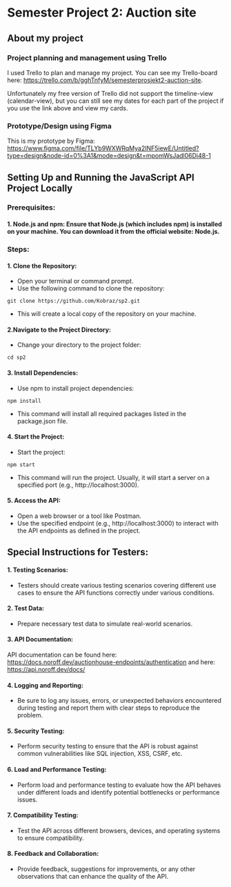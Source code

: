 # Semester Project 2: Auction site

## About my project

### Project planning and management using Trello

I used Trello to plan and manage my project. You can see my Trello-board here: https://trello.com/b/gghTnfyM/semesterprosjekt2-auction-site.

Unfortunately my free version of Trello did not support the timeline-view (calendar-view), but you can still see my dates for each part of the project if you use the link above and view my cards.

### Prototype/Design using Figma

This is my prototype by Figma: https://www.figma.com/file/TLYb9WXWRqMya2lNF5iewE/Untitled?type=design&node-id=0%3A1&mode=design&t=mpomWsJadl06Di48-1




## Setting Up and Running the JavaScript API Project Locally

### Prerequisites:
#### 1. Node.js and npm: Ensure that Node.js (which includes npm) is installed on your machine. You can download it from the official website: Node.js.

### Steps:
#### 1. Clone the Repository:

- Open your terminal or command prompt.
- Use the following command to clone the repository:
```
git clone https://github.com/Kobraz/sp2.git
```
- This will create a local copy of the repository on your machine.

#### 2.Navigate to the Project Directory:

- Change your directory to the project folder:
```
cd sp2
```

#### 3. Install Dependencies:

- Use npm to install project dependencies:
```
npm install
```
- This command will install all required packages listed in the package.json file.

#### 4. Start the Project:

- Start the project:
```
npm start
```
- This command will run the project. Usually, it will start a server on a specified port (e.g., http://localhost:3000).

#### 5. Access the API:

- Open a web browser or a tool like Postman.
- Use the specified endpoint (e.g., http://localhost:3000) to interact with the API endpoints as defined in the project.

## Special Instructions for Testers:

#### 1. Testing Scenarios:

- Testers should create various testing scenarios covering different use cases to ensure the API functions correctly under various conditions.

#### 2. Test Data:

- Prepare necessary test data to simulate real-world scenarios.

#### 3. API Documentation:

API documentation can be found here: https://docs.noroff.dev/auctionhouse-endpoints/authentication and here: https://api.noroff.dev/docs/

#### 4. Logging and Reporting:

- Be sure to log any issues, errors, or unexpected behaviors encountered during testing and report them with clear steps to reproduce the problem.

#### 5. Security Testing:

- Perform security testing to ensure that the API is robust against common vulnerabilities like SQL injection, XSS, CSRF, etc.

#### 6. Load and Performance Testing:

- Perform load and performance testing to evaluate how the API behaves under different loads and identify potential bottlenecks or performance issues.

#### 7. Compatibility Testing:

- Test the API across different browsers, devices, and operating systems to ensure compatibility.

#### 8. Feedback and Collaboration:

- Provide feedback, suggestions for improvements, or any other observations that can enhance the quality of the API.



